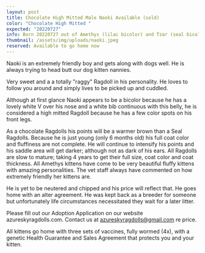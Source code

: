 ```yaml
---
layout: post
title: Chocolate High Mitted Male Naoki Available (sold)
color: "Chocolate High Mitted "
expected: "20220727"
info: Born 20220727 out of Amethys (lilac bicolor) and Tzar (seal bicolor)
thumbnail: /assets/img/uploads/naoki.jpeg
reserved: Available to go home now
---
```

N﻿aoki is an extremely friendly boy and gets along with dogs well. He is always trying to head butt our dog kitten nannies. 

V﻿ery sweet and a a totally "raggy" Ragdoll in his personality. He loves to follow you around and simply lives to be picked up and cuddled. 

Although at first glance Naoki appears to be a bicolor because he has a lovely white V over his nose and a white bib continuous with this belly, he is considered a high mitted Ragdoll because he has a few color spots on his front legs. 

A﻿s a chocolate Ragdolls his points will be a warmer brown than a Seal Ragdolls. Because he is just young (only 6 months old) his full coat color and fluffiness are not complete. He will continue to intensify his points and his saddle area will get darker; although not as dark of his ears. All Ragdolls are slow to mature; taking 4 years to get their full size, coat color and coat thickness. All Amethys kittens have come to be very beautiful fluffy kittens with amazing personalities. The vet staff always have commented on how extremely friendly her kittens are. 

He is yet to be neutered and chipped and his price will reflect that. He goes home with an alter agreement. He was kept back as a breeder for someone but unfortunately life circumstances necessitated they wait for a later litter. 

Please fill out our Adoption Application on our website azureskyragdolls.com.  Contact us at azureskyragdolls@gmail.com re price. 

All kittens go home with three sets of vaccines, fully wormed (4x),  with a genetic Health Guarantee and Sales Agreement that protects you and your kitten.